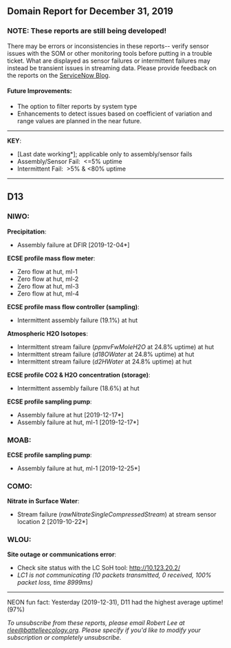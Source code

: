 ## Domain Report for December 31, 2019


### NOTE: These reports are still being developed!
There may be errors or inconsistencies in these reports-- verify sensor issues with the SOM or other monitoring tools before putting in a trouble ticket. What are displayed as sensor failures or intermittent failures may instead be transient issues in streaming data.
Please provide feedback on the reports on the [ServiceNow Blog](https://neon.service-now.com/community?id=community_blog&sys_id=9b4fbe8adbed734017ecf9041d9619be).

#### Future Improvements: 
 - The option to filter reports by system type 
 - Enhancements to detect issues based on coefficient of variation and range values are planned in the near future.

***

**KEY**:

 - [Last date working*]; applicable only to assembly/sensor fails
 - Assembly/Sensor Fail:&nbsp;&nbsp;<=5% uptime
 - Intermittent Fail:&nbsp;&nbsp;>5% & <80% uptime

***
## D13

### NIWO:

**Precipitation**:
 - Assembly failure at DFIR [2019-12-04*]

**ECSE profile mass flow meter**:
 - Zero flow at hut, ml-1
 - Zero flow at hut, ml-2
 - Zero flow at hut, ml-3
 - Zero flow at hut, ml-4

**ECSE profile mass flow controller (sampling)**:
 - Intermittent assembly failure (19.1%) at hut

**Atmospheric H2O Isotopes**:
 - Intermittent stream failure (_ppmvFwMoleH2O_ at 24.8% uptime) at hut
 - Intermittent stream failure (_d18OWater_ at 24.8% uptime) at hut
 - Intermittent stream failure (_d2HWater_ at 24.8% uptime) at hut

**ECSE profile CO2 & H2O concentration (storage)**:
 - Intermittent assembly failure (18.6%) at hut

**ECSE profile sampling pump**:
 - Assembly failure at hut [2019-12-17*]
 - Assembly failure at hut, ml-1 [2019-12-17*]

### MOAB:

**ECSE profile sampling pump**:
 - Assembly failure at hut, ml-1 [2019-12-25*]

### COMO:

**Nitrate in Surface Water**:
 - Stream failure (_rawNitrateSingleCompressedStream_) at stream sensor location 2 [2019-10-22*]

### WLOU:

**Site outage or communications error**:
 - Check site status with the LC SoH tool: http://10.123.20.2/
 - _LC1 is not communicating (10 packets transmitted, 0 received, 100% packet loss, time 8999ms)_

***
NEON fun fact: Yesterday (2019-12-31), D11 had the highest average uptime! (97%)

_To unsubscribe from these reports, please email Robert Lee at rlee@battelleecology.org. Please specify if you'd like to modify your subscription or completely unsubscribe._
